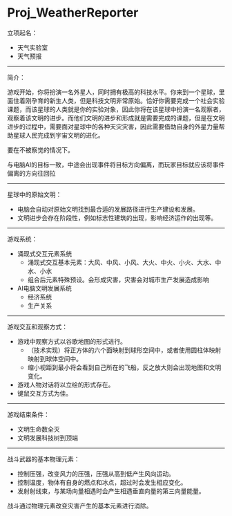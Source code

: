 
# Proj_WeatherReporter

立项起名：
- 天气实验室
- 天气预报

--- 

简介：

游戏开始，你将扮演一名外星人，同时拥有极高的科技水平。你来到一个星球，里面住着刚孕育的新生人类，但是科技文明非常原始。恰好你需要完成一个社会实验课题，而该星球的人类就是你的实验对象，因此你将在该星球中扮演一名观察者，观察着该文明的进步。而他们文明的进步和形成就是需要完成的课题，但是在文明进步的过程中，需要面对星球中的各种天灾灾害，因此需要借助自身的外星力量帮助星球人民完成到宇宙文明的进化。

要在不被察觉的情况下。

与电脑AI的目标一致，中途会出现事件将目标方向偏离，而玩家目标就应该将事件偏离的方向往回拉

---

星球中的原始文明：
- 电脑会自动对原始文明找到最合适的发展路径进行生产建设和发展。
- 文明进步会存在阶段性，例如标志性建筑的出现，影响经济运作的出现等。

---

游戏系统：
- 涌现式交互元素系统
    - 涌现式交互基本元素：大风、中风、小风、大火、中火、小火、大水、中水、小水
    - 组合后元素特殊预设。会形成灾害，灾害会对城市生产发展造成影响
- AI电脑文明发展系统
    - 经济系统
    - 生产关系

---

游戏交互和观察方式：
- 游戏中观察方式以谷歌地图的形式进行。
    - （技术实现）将正方体的六个面映射到球形空间中，或者使用圆柱体映射映射到球体空间中。
    - 缩小视距到最小将会看到自己所在的飞船，反之放大则会出现地图和文明变化。
- 游戏人物对话将以立绘的形式存在。
- 键鼠交互方式为佳。

---

游戏结束条件：
- 文明生命数全灭
- 文明发展科技树到顶端

---

战斗武器的基本物理元素：
- 控制压强，改变风力的压强，压强从高到低产生风向运动。
- 控制温度，物体有自身的燃点和冰点，超过时会发生相应变化。
- 发射射线束，与某场向量相遇时会产生相遇垂直向量的第三向量能量。

战斗通过物理元素改变灾害产生的基本元素进行消除。

